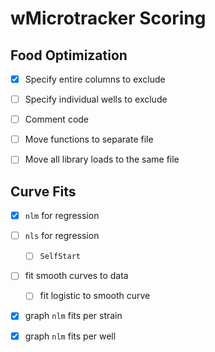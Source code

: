 wMicrotracker Scoring
=====================

## Food Optimization

- [X] Specify entire columns to exclude 
- [ ] Specify individual wells to exclude
- [ ] Comment code
- [ ] Move functions to separate file
- [ ] Move all library loads to the same file



## Curve Fits

- [X] `nlm` for regression
- [ ] `nls` for regression
	- [ ] `SelfStart` 
- [ ] fit smooth curves to data
	- [ ] fit logistic to smooth curve
- [X] graph `nlm` fits per strain
- [X] graph `nlm` fits per well
	